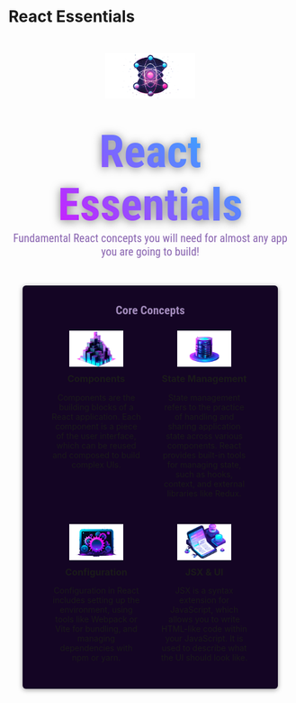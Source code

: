 # React Essentials

<img src="./src/assets/react-core-concepts.png" alt="Stylized atom" style="height: 5rem; width: 10rem; object-fit: cover; display: block; margin: 3rem auto;" />

<h1 style="text-align: center; font-family: 'Roboto Condensed', sans-serif; font-size: 5rem; background: linear-gradient(40deg, #ea00ff, #03d5ff); -webkit-background-clip: text; -webkit-text-fill-color: transparent; filter: drop-shadow(0 2px 8px rgba(0, 0, 0, 0.5)); margin: 0;">
  React Essentials
</h1>
<p style="text-align: center; margin: 0; font-size: 1.25rem; color: #8964b0; font-family: 'Roboto Condensed', sans-serif;">
  Fundamental React concepts you will need for almost any app you are going to build!
</p>

<main style="width: 90%; max-width: 50rem; margin: auto;">
  <section id="core-concepts" style="padding: 2rem; border-radius: 6px; background-color: #140524; box-shadow: 0 2px 8px rgba(0, 0, 0, 0.4); margin-top: 3rem;">
    <h2 style="text-align: center; font-family: 'Roboto Condensed', sans-serif; margin: 0 0 1.5rem 0; color: #a18aba;">
      Core Concepts
    </h2>
    <ul style="list-style: none; padding: 0; margin: 0; display: flex; gap: 2rem; flex-wrap: wrap; justify-content: center;">
      <li style="width: 10rem; text-align: center;">
        <img src="./src/assets/components.png" alt="Components" style="height: 4rem; width: 6rem; object-fit: cover;" />
        <h3 style="margin: 0.5rem 0;">Components</h3>
        <p style="font-size: 0.9rem;">Components are the building blocks of a React application. Each component is a piece of the user interface, which can be reused and composed to build complex UIs.</p>
      </li>
      <li style="width: 10rem; text-align: center;">
        <img src="./src/assets/state-mgmt.png" alt="State Management" style="height: 4rem; width: 6rem; object-fit: cover;" />
        <h3 style="margin: 0.5rem 0;">State Management</h3>
        <p style="font-size: 0.9rem;">State management refers to the practice of handling and sharing application state across various components. React provides built-in tools for managing state, such as hooks, context, and external libraries like Redux.</p>
      </li>
      <li style="width: 10rem; text-align: center;">
        <img src="./src/assets/config.png" alt="Configuration" style="height: 4rem; width: 6rem; object-fit: cover;" />
        <h3 style="margin: 0.5rem 0;">Configuration</h3>
        <p style="font-size: 0.9rem;">Configuration in React includes setting up the environment, using tools like Webpack or Vite for bundling, and managing dependencies with npm or yarn.</p>
      </li>
      <li style="width: 10rem; text-align: center;">
        <img src="./src/assets/jsx-ui.png" alt="JSX & UI" style="height: 4rem; width: 6rem; object-fit: cover;" />
        <h3 style="margin: 0.5rem 0;">JSX & UI</h3>
        <p style="font-size: 0.9rem;">JSX is a syntax extension for JavaScript, which allows you to write HTML-like code within your JavaScript. It is used to describe what the UI should look like.</p>
      </li>
    </ul>
  </section>
</main>
